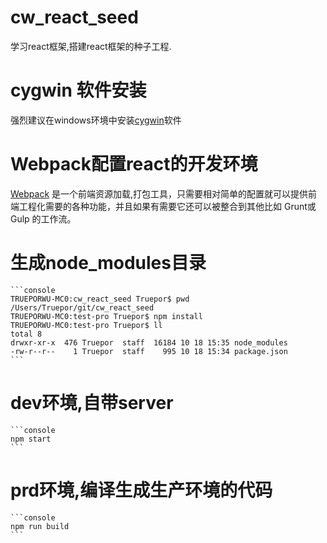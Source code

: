 # cw_react_seed
学习react框架,搭建react框架的种子工程. 
# cygwin 软件安装
强烈建议在windows环境中安装[cygwin](http://www.cygwin.cn/)软件
# Webpack配置react的开发环境
[Webpack](http://webpack.github.io/) 是一个前端资源加载,打包工具，只需要相对简单的配置就可以提供前端工程化需要的各种功能，并且如果有需要它还可以被整合到其他比如 Grunt或Gulp 的工作流。

# 生成node_modules目录  
    ```console
    TRUEPORWU-MC0:cw_react_seed Truepor$ pwd
    /Users/Truepor/git/cw_react_seed
    TRUEPORWU-MC0:test-pro Truepor$ npm install
    TRUEPORWU-MC0:test-pro Truepor$ ll
    total 8
    drwxr-xr-x  476 Truepor  staff  16184 10 18 15:35 node_modules
    -rw-r--r--    1 Truepor  staff    995 10 18 15:34 package.json
    ```
  
# dev环境,自带server  
    ```console
    npm start
    ```
# prd环境,编译生成生产环境的代码
    ```console
    npm run build
    ```